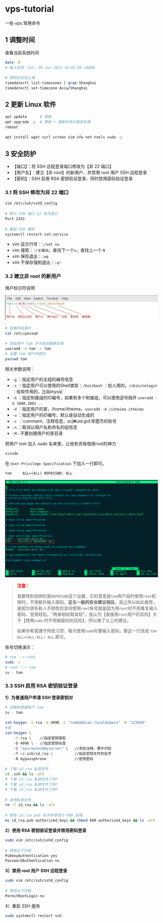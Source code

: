 # vps-tutorial
一些 vps 常用命令

## 1 调整时间

查看当前系统时间

```sh
date -R
# 输入信息：Sat, 26 Jun 2021 18:03:36 +0800

# 把时区设成上海
timedatectl list-timezones | grep Shanghai
timedatectl set-timezone Asia/Shanghai
```



## 2 更新 Linux 软件

```sh
apt update		# 更新
apt upgrade -y	# 更新 + 更新时进行废弃处理
reboot

apt install wget curl screen vim ufw net-tools sudo -y
```



## 3 安全防护

- 【端口】：将 SSH 远程登录端口修改为【非 22 端口】
- 【用户名】：建立【非 root】的新用户、并禁用 root 用户 SSH 远程登录
- 【密码】：SSH 启用 RSA 密钥验证登录、同时禁用密码验证登录



### 3.1 将 SSH 修改为非 22 端口

```sh
vim /etc/ssh/sshd_config

# 默认 SSH 端口 22 改为其它
Port 2333

# 重启 SSH 服务
systemctl restart ssh.service
```

- vim 显示行号：`:/set nu`
- vim 搜索：`:/关键词`，查找下一个`n`，查找上一个 `N`
- vim 保存退出：`:wq`
- vim 不保存强制退出：`:q!`



### 3.2 建立非 root 的新用户

用户标识符说明

![User-file-identifier-description](https://raw.githubusercontent.com/Himly/vps-tutorial/master/img/User-file-identifier-description.jpg)

```sh
# 查看所有用户
cat /etc/passwd

# 添加用户 tom 并为其创建家目录
useradd -m tom -c tom
# 设置 tom 用户的密码
passwd tom
```

相关参数说明：

- `-g` ：指定用户的主组的编号信息
- `-s` ：指定用户可以使用的Shell类型：`/bin/bash` ：给人用的，`/sbin/nologin` ：给软件用的，比如mysql
- `-G` ：指定附属组的ID编号，如果有多个附属组，可以使用逗号隔开 `useradd -G 1000,1001 ..`
- `-d` ：指定用户的家，/home/itheima，`useradd -d /itheima itheima`
- `-u` ：指定用户的ID编号，默认是自动生成的
- `-c `：comment，注释信息，scj:x:uid:gid:宋楚杰的账号
- `-n` ：取消以用户名称命名的组信息
- `-M` : 不要创建用户的家目录



把用户 tom 加入 sudo 名单里，让他有资格借用root的神力

```sh
visudo
```

在 `User Privilege Specification` 下加入一行即可。

```markdown
tom     ALL=(ALL) NOPASSWD: ALL
```

![User-privilege-specification](https://raw.githubusercontent.com/Himly/vps-tutorial/master/img/User-privilege-specification.jpg)

> <span style=color:red>**注意：**</span>
>
> 我要特别说明的是`NOPASSWD`这个设置，它的意思是`tom`用户临时使用`root`权限时，不用额外输入密码。**这与一般的安全建议相反**。我之所以如此推荐，是因为很多新人不顾危险坚持使用`root`账号就是因为用`root`时不用重复输入密码、觉得轻松。“两害相权取其轻”，我认为【直接用`root`用户的风险】大于【使用`sudo` 时不用输密码的风险】，所以做了以上的建议。
>
> 如果你希望遵守传统习惯、每次使用`sudo`时要输入密码，那这一行改成 `tom ALL=(ALL:ALL) ALL` 即可。

账号切换演示：

```sh
# tom --> root
sudo -i
# root --> tom
su - tom
```



### 3.3 SSH 启用 RSA 密钥验证登录

**1）为普通用户申请 SSH 登录密钥对**

```sh
# 切换到普通用户 tom
su - tom

ssh-keygen -t rsa -b 4096 -C "tom@debian.localdomain" -N "123456"
#或
ssh-keygen \
    -t rsa \	//指定密钥类型
    -b 4096 \	//指定密钥长度
    -C "azureuser@myserver" \	//添加注释，便于识别
    -f ~/.ssh/id_rsa \			//指定密钥文件的名字
    -N mypassphrase				//密钥密码
    
# 下载 id_rsa 私钥文件
cd .ssh && ls -alh
# 下载 id_rsa 私钥文件了吗?
# 下载 id_rsa 私钥文件了吗?
# 下载 id_rsa 私钥文件了吗?

# 本地私钥文件
rm -f id_rsa && ls -alh

# 修改 id_rsa.pub 名字并修改为 600 权限
mv id_rsa.pub authorized_keys && chmod 600 authorized_keys && ls -alh
```



**2）使用 RSA 密钥验证登录并禁用密码登录**

```sh
sudo vim /etc/ssh/sshd_config

# 修改以下内容
PubkeyAuthentication yes
PasswordAuthentication no
```



**3）禁用 root 用户 SSH 远程登录**

```sh
sudo vim /etc/ssh/sshd_config

# 修改以下内容
PermitRootLogin no
```



4）重启 SSH 服务

```sh
sudo systemctl restart ssh
```
